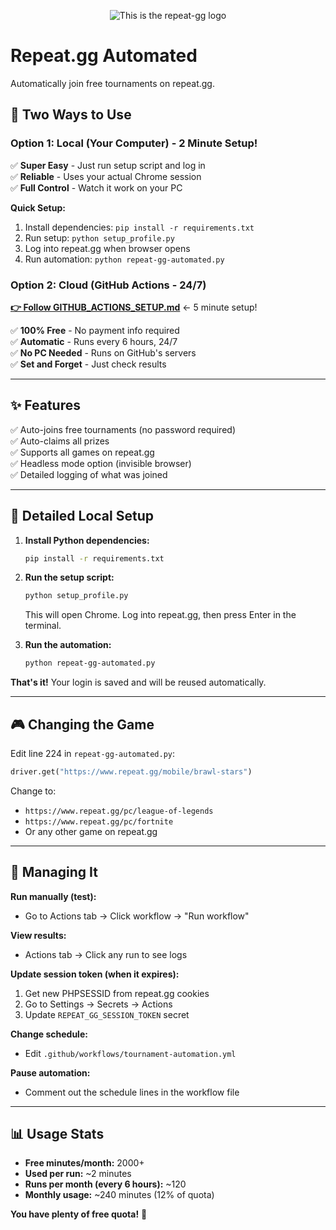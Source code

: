 <p align="center">
  <img src="imgs/logo.png" alt="This is the repeat-gg logo"/>
</p>

# Repeat.gg Automated

Automatically join free tournaments on repeat.gg. 

## 🎯 Two Ways to Use

### Option 1: Local (Your Computer) - 2 Minute Setup!

✅ **Super Easy** - Just run setup script and log in  
✅ **Reliable** - Uses your actual Chrome session  
✅ **Full Control** - Watch it work on your PC  

**Quick Setup:**
1. Install dependencies: `pip install -r requirements.txt`
2. Run setup: `python setup_profile.py`
3. Log into repeat.gg when browser opens
4. Run automation: `python repeat-gg-automated.py`

### Option 2: Cloud (GitHub Actions - 24/7)

**[👉 Follow GITHUB_ACTIONS_SETUP.md](GITHUB_ACTIONS_SETUP.md)** ← 5 minute setup!

✅ **100% Free** - No payment info required  
✅ **Automatic** - Runs every 6 hours, 24/7  
✅ **No PC Needed** - Runs on GitHub's servers  
✅ **Set and Forget** - Just check results  

---

## ✨ Features

✅ Auto-joins free tournaments (no password required)  
✅ Auto-claims all prizes  
✅ Supports all games on repeat.gg  
✅ Headless mode option (invisible browser)  
✅ Detailed logging of what was joined  

---

## 📝 Detailed Local Setup

1. **Install Python dependencies:**
   ```bash
   pip install -r requirements.txt
   ```

2. **Run the setup script:**
   ```bash
   python setup_profile.py
   ```
   This will open Chrome. Log into repeat.gg, then press Enter in the terminal.

3. **Run the automation:**
   ```bash
   python repeat-gg-automated.py
   ```

**That's it!** Your login is saved and will be reused automatically.

---

## 🎮 Changing the Game

Edit line 224 in `repeat-gg-automated.py`:

```python
driver.get("https://www.repeat.gg/mobile/brawl-stars")
```

Change to:
- `https://www.repeat.gg/pc/league-of-legends`
- `https://www.repeat.gg/pc/fortnite`
- Or any other game on repeat.gg

---

## 🔧 Managing It

**Run manually (test):**
- Go to Actions tab → Click workflow → "Run workflow"

**View results:**
- Actions tab → Click any run to see logs

**Update session token (when it expires):**
1. Get new PHPSESSID from repeat.gg cookies
2. Go to Settings → Secrets → Actions
3. Update `REPEAT_GG_SESSION_TOKEN` secret

**Change schedule:**
- Edit `.github/workflows/tournament-automation.yml`

**Pause automation:**
- Comment out the schedule lines in the workflow file

---

## 📊 Usage Stats

- **Free minutes/month:** 2000+
- **Used per run:** ~2 minutes
- **Runs per month (every 6 hours):** ~120
- **Monthly usage:** ~240 minutes (12% of quota)

**You have plenty of free quota!** 🎉
